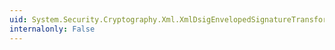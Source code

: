 ```yaml
---
uid: System.Security.Cryptography.Xml.XmlDsigEnvelopedSignatureTransform.OutputTypes
internalonly: False
---
```

